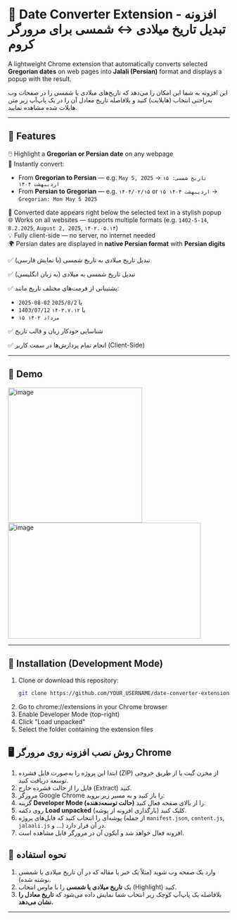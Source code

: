 # 📆 Date Converter Extension - افزونه تبدیل تاریخ میلادی ↔ شمسی برای مرورگر کروم


A lightweight Chrome extension that automatically converts selected **Gregorian dates** on web pages into **Jalali (Persian)** format and displays a popup with the result.

این افزونه به شما این امکان را می‌دهد که تاریخ‌های میلادی یا شمسی را در صفحات وب به‌راحتی انتخاب (هایلایت) کنید و بلافاصله تاریخ معادل آن را در یک پاپ‌آپ زیر متن هایلات شده مشاهده نمایید.

---

## 🚀 Features

🖱️ Highlight a **Gregorian or Persian date** on any webpage  
🔁 Instantly convert:

- From **Gregorian to Persian** — e.g. `May 5, 2025` → `تاریخ شمسی: ۱۵ اردیبهشت ۱۴۰۴`
- From **Persian to Gregorian** — e.g. `۱۴۰۴/۰۲/۱۵` or `۱۵ اردیبهشت ۱۴۰۴` → `Gregorian: Mon May 5 2025`

📌 Converted date appears right below the selected text in a stylish popup  
🌐 Works on all websites — supports multiple formats (e.g. `1402-5-14`, `8.2.2025`, `August 2, 2025`, `۱۴۰۲.۰۵.۱۴`)  
💡 Fully client-side — no server, no internet needed  
🌍 Persian dates are displayed in **native Persian format** with **Persian digits**

  

✅ تبدیل تاریخ میلادی به تاریخ شمسی (با نمایش فارسی)

✅ تبدیل تاریخ شمسی به میلادی (به زبان انگلیسی)

✅ پشتیبانی از فرمت‌های مختلف تاریخ مانند:
- `2025-08-02` یا `2025/8/2`
- `1403/07/12` یا `۱۴۰۳.۷.۱۲`
- `۱۵ مرداد ۱۴۰۲`

✅ شناسایی خودکار زبان و قالب تاریخ

✅ انجام تمام پردازش‌ها در سمت کاربر (Client-Side)

---

## 📸 Demo

<img width="305" height="307" alt="image" src="https://github.com/user-attachments/assets/a8081d3e-6d21-47f3-b032-9e8208f45b83" />
<img width="438" height="263" alt="image" src="https://github.com/user-attachments/assets/5bffdae6-b5bf-4491-93c3-d08b6b94ac80" />


---

## 🧩 Installation (Development Mode)

1. Clone or download this repository:
   ```bash
   git clone https://github.com/YOUR_USERNAME/date-converter-extension.git

2. Go to chrome://extensions in your Chrome browser
3. Enable Developer Mode (top-right)
4. Click "Load unpacked"
5. Select the folder containing the extension files
 




## 🖥 روش نصب افزونه روی مرورگر Chrome

1. ابتدا این پروژه را به‌صورت فایل فشرده (ZIP) از مخزن گیت یا از طریق خروجی توسعه دریافت کنید.
2. فایل را از حالت فشرده خارج (Extract) کنید.
3. مرورگر Google Chrome را باز کنید و به مسیر زیر بروید:
4. گزینه **Developer Mode (حالت توسعه‌دهنده)** را از بالای صفحه فعال کنید.
5. روی دکمه **Load unpacked** (بارگذاری افزونه از پوشه) کلیک کنید.
6. پوشه‌ای را انتخاب کنید که فایل‌های پروژه (از جمله `manifest.json`, `content.js`, `jalaali.js` و ...) در آن قرار دارد.
7. افزونه فعال خواهد شد و آیکون آن در مرورگر قابل مشاهده است.


## 🧪 نحوه استفاده
1. وارد یک صفحه وب شوید (مثلاً یک خبر یا مقاله که در آن تاریخ میلادی یا شمسی نوشته شده).
2. یک **تاریخ میلادی یا شمسی** را با ماوس انتخاب (Highlight) کنید.
3. بلافاصله یک پاپ‌آپ کوچک زیر انتخاب شما نمایش داده می‌شود که **تاریخ معادل را نشان می‌دهد.**

---
